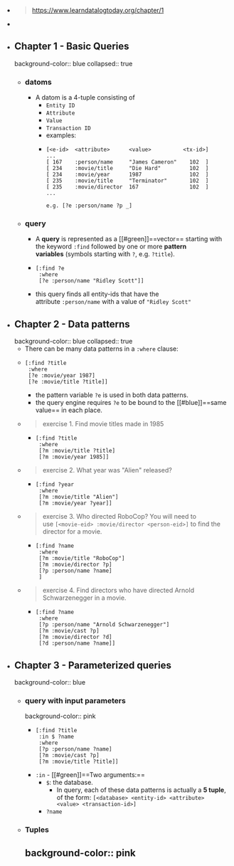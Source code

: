 - > https://www.learndatalogtoday.org/chapter/1
-
- ## Chapter 1 - Basic Queries
  background-color:: blue
  collapsed:: true
	- ### datoms
		- A datom is a 4-tuple consisting of
			- `Entity ID`
			- `Attribute`
			- `Value`
			- `Transaction ID`
			- examples:
			- ```
			  [<e-id>  <attribute>      <value>          <tx-id>]
			  ...
			  [ 167    :person/name     "James Cameron"    102  ]
			  [ 234    :movie/title     "Die Hard"         102  ]
			  [ 234    :movie/year      1987               102  ]
			  [ 235    :movie/title     "Terminator"       102  ]
			  [ 235    :movie/director  167                102  ]
			  ...
			  
			  e.g. [?e :person/name ?p _]
			  ```
	- ### query
		- A **query** is represented as a [[#green]]==vector== starting with the keyword `:find` followed by one or more **pattern variables** (symbols starting with `?`, e.g. `?title`).
		- ```
		  [:find ?e
		   :where
		   [?e :person/name "Ridley Scott"]]
		  ```
		- this query finds all entity-ids that have the attribute `:person/name` with a value of `"Ridley Scott"`
- ## Chapter 2 - Data patterns
  background-color:: blue
  collapsed:: true
	- There can be many data patterns in a `:where` clause:
	- ```
	  [:find ?title
	   :where
	   [?e :movie/year 1987]
	   [?e :movie/title ?title]]
	  ```
		- the pattern variable `?e` is used in both data patterns.
		- the query engine requires `?e` to be bound to the [[#blue]]==same value== in each place.
	- > exercise 1. Find movie titles made in 1985
		- ```
		  [:find ?title
		   :where
		   [?m :movie/title ?title]
		   [?m :movie/year 1985]]
		  ```
	- > exercise 2. What year was "Alien" released?
		- ```
		  [:find ?year
		   :where
		   [?m :movie/title "Alien"]
		   [?m :movie/year ?year]]
		  ```
	- > exercise 3. Who directed RoboCop? You will need to use `[<movie-eid> :movie/director <person-eid>]` to find the director for a movie.
		- ```
		  [:find ?name
		   :where
		   [?m :movie/title "RoboCop"]
		   [?m :movie/director ?p]
		   [?p :person/name ?name]
		   ]
		  ```
	- >  exercise 4. Find directors who have directed Arnold Schwarzenegger in a movie.
		- ```
		  [:find ?name
		   :where
		   [?p :person/name "Arnold Schwarzenegger"]
		   [?m :movie/cast ?p]
		   [?m :movie/director ?d]
		   [?d :person/name ?name]]
		  ```
- ## Chapter 3 - Parameterized queries
  background-color:: blue
	- ### query with input parameters
	  background-color:: pink
		- ```
		  [:find ?title
		   :in $ ?name
		   :where
		   [?p :person/name ?name]
		   [?m :movie/cast ?p]
		   [?m :movie/title ?title]]
		  ```
		- `:in` - [[#green]]==Two arguments:==
			- `$`: the database.
				- In query, each of these data patterns is actually a **5 tuple**, of the form:
				  `[<database> <entity-id> <attribute> <value> <transaction-id>]`
			- `?name`
	- ### Tuples
	  background-color:: pink
		-